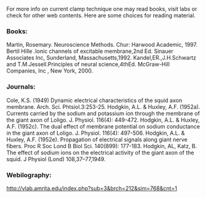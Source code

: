 
For more info on current clamp technique one may read books, visit labs or check for other web contents. Here are some choices for reading material.

 

### Books: 
 

Martin, Rosemary. Neuroscience Methods. Chur: Harwood Academic, 1997.
Bertil Hille .Ionic channels of excitable membrane,2nd Ed. Sinauer Associates Inc, Sunderland, Massachusetts,1992.
Kandel,ER.,J.H.Schwartz and T.M.Jessell.Principles of neural science,4thEd. McGraw-Hill Companies, Inc , New York, 2000.

 

### Journals:
 

Cole, K.S. (1949) Dynamic electrical characteristics of the squid axon membrane. Arch. Sci. Phtsiol.3:253-25.
Hodgkin, A.L. & Huxley, A.F. (1952a). Currents carried by the sodium and potassium ion through the membrane of the giant axon of Loligo. J. Physiol. 116(4): 449-472.
Hodgkin, A.L. & Huxley, A.F. (1952c). The dual effect of membrane potential on sodium conductance in the giant axon of Loligo. J. Physiol. 116(4): 497-506.
Hodgkin, A.L. & Huxley, A.F. (1952e). Propagation of electrical signals along giant nerve fibers. Proc R Soc Lond B Biol Sci. 140(899): 177-183.
Hodgkin, AL, Katz, B. The effect of sodium ions on the electrical activity of the giant axon of the squid. J Physiol (Lond) 108,37–77,1949.
 
 

### Webilography:
 
http://vlab.amrita.edu/index.php?sub=3&brch=212&sim=768&cnt=1

